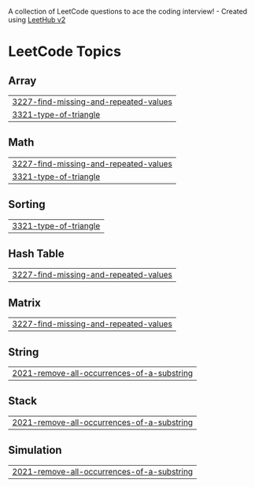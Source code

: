 A collection of LeetCode questions to ace the coding interview! - Created using [LeetHub v2](https://github.com/arunbhardwaj/LeetHub-2.0)
<!---LeetCode Topics Start-->
# LeetCode Topics
## Array
|  |
| ------- |
| [3227-find-missing-and-repeated-values](https://github.com/Ratan1394/leetcode/tree/master/3227-find-missing-and-repeated-values) |
| [3321-type-of-triangle](https://github.com/Ratan1394/leetcode/tree/master/3321-type-of-triangle) |
## Math
|  |
| ------- |
| [3227-find-missing-and-repeated-values](https://github.com/Ratan1394/leetcode/tree/master/3227-find-missing-and-repeated-values) |
| [3321-type-of-triangle](https://github.com/Ratan1394/leetcode/tree/master/3321-type-of-triangle) |
## Sorting
|  |
| ------- |
| [3321-type-of-triangle](https://github.com/Ratan1394/leetcode/tree/master/3321-type-of-triangle) |
## Hash Table
|  |
| ------- |
| [3227-find-missing-and-repeated-values](https://github.com/Ratan1394/leetcode/tree/master/3227-find-missing-and-repeated-values) |
## Matrix
|  |
| ------- |
| [3227-find-missing-and-repeated-values](https://github.com/Ratan1394/leetcode/tree/master/3227-find-missing-and-repeated-values) |
## String
|  |
| ------- |
| [2021-remove-all-occurrences-of-a-substring](https://github.com/Ratan1394/leetcode/tree/master/2021-remove-all-occurrences-of-a-substring) |
## Stack
|  |
| ------- |
| [2021-remove-all-occurrences-of-a-substring](https://github.com/Ratan1394/leetcode/tree/master/2021-remove-all-occurrences-of-a-substring) |
## Simulation
|  |
| ------- |
| [2021-remove-all-occurrences-of-a-substring](https://github.com/Ratan1394/leetcode/tree/master/2021-remove-all-occurrences-of-a-substring) |
<!---LeetCode Topics End-->
